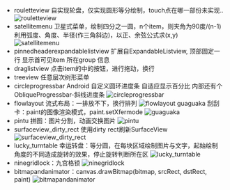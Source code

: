 
+  rouletteview 自实现轮盘，仅实现圆形等分绘制，touch点在哪一部份未实现..
  ![rouletteview](https://github.com/aa86799/images/blob/master/rouletteview.gif)
+  satellitemenu 卫星式菜单，绘制四分之一圆，n个item，则夹角为90度/(n-1)
    利用弧度、角度、半径(作三角斜边)，以正、余弦公式求(x,y)
  ![satellitemenu](https://github.com/aa86799/images/blob/master/satellitemenu.gif)
+  pinnedheaderexpandablelistview 扩展自ExpandableListview,
    顶部固定一行 显示首可见item 所在group 信息
+  draglistview 点击item的中的按钮，进行拖动，换行
+  treeview 任意层次树形菜单
+  circleprogressbar Android 自定义圆环进度条 自适应显示百分比
    内部还有个ObliqueProgressbar-斜线进度条
  ![circleprogressbar](https://github.com/aa86799/images/blob/master/circleprogressbar.gif)
+  flowlayout 流式布局：一排放不下，换行排列
  ![flowlayout](https://github.com/aa86799/images/blob/master/flowlayout.png)
  guaguaka 刮刮卡：paint的图像渲染模式，paint.setXfermode
  ![guaguaka](https://github.com/aa86799/images/blob/master/guaguaka.gif)
+  pintu  拼图：图片分割，动画交换图片
  ![pintu](https://github.com/aa86799/images/blob/master/pintu.gif)
+  surfaceview_dirty_rect 使用dirty rect刷新SurfaceView
  ![surfaceview_dirty_rect](https://github.com/aa86799/images/blob/master/surfaceview_dirty_rect.gif)
+  lucky_turntable 幸运转盘：等分圆，在每块区域绘制图片与文字，起始绘制角度的不同造成旋转的效果，停止旋转判断所在区
  ![lucky_turntable](https://github.com/aa86799/images/blob/master/lucky_turntable.gif)
+  ninegridlock：九宫格锁
  ![ninegridlock](https://github.com/aa86799/images/blob/master/ninegridlock.gif)
+  bitmapandanimator：canvas.drawBitmap(bitmap, srcRect, dstRect, paint)
  ![bitmapandanimator](https://github.com/aa86799/images/blob/master/bitmapandanimator.gif)
